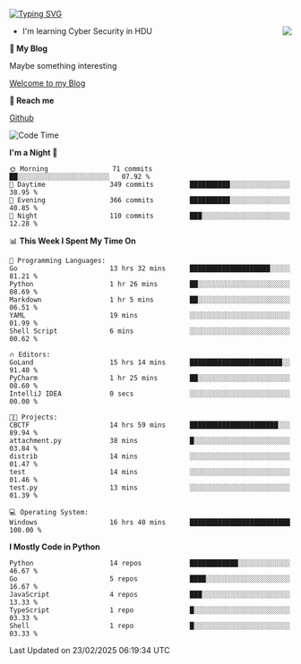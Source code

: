[![Typing SVG](https://readme-typing-svg.herokuapp.com?font=Fira+Code&pause=1000&random=false&width=450&height=60&lines=Hello+%F0%9F%91%8B%F0%9F%8F%BB;I'm+JBNRZ)](https://git.io/typing-svg)

<a href="#">
  <img align="right" src="https://github-readme-stats.vercel.app/api?username=JBNRZ&show_icons=true&bg_color=15,f2f7fd,E0EAFC" />
</a>

- I'm learning Cyber Security in HDU

 **🌱 My Blog**

Maybe something interesting

[Welcome to my Blog](https://jbnrz.com.cn/)

 **💬 Reach me** 

[Github](https://github.com/JBNRZ)


<!--START_SECTION:waka-->
![Code Time](http://img.shields.io/badge/Code%20Time-996%20hrs%2013%20mins-blue)

**I'm a Night 🦉** 

```text
🌞 Morning                71 commits          ██░░░░░░░░░░░░░░░░░░░░░░░   07.92 % 
🌆 Daytime                349 commits         ██████████░░░░░░░░░░░░░░░   38.95 % 
🌃 Evening                366 commits         ██████████░░░░░░░░░░░░░░░   40.85 % 
🌙 Night                  110 commits         ███░░░░░░░░░░░░░░░░░░░░░░   12.28 % 
```


📊 **This Week I Spent My Time On** 

```text
💬 Programming Languages: 
Go                       13 hrs 32 mins      ████████████████████░░░░░   81.21 % 
Python                   1 hr 26 mins        ██░░░░░░░░░░░░░░░░░░░░░░░   08.69 % 
Markdown                 1 hr 5 mins         ██░░░░░░░░░░░░░░░░░░░░░░░   06.51 % 
YAML                     19 mins             ░░░░░░░░░░░░░░░░░░░░░░░░░   01.99 % 
Shell Script             6 mins              ░░░░░░░░░░░░░░░░░░░░░░░░░   00.62 % 

🔥 Editors: 
GoLand                   15 hrs 14 mins      ███████████████████████░░   91.40 % 
PyCharm                  1 hr 25 mins        ██░░░░░░░░░░░░░░░░░░░░░░░   08.60 % 
IntelliJ IDEA            0 secs              ░░░░░░░░░░░░░░░░░░░░░░░░░   00.00 % 

🐱‍💻 Projects: 
CBCTF                    14 hrs 59 mins      ██████████████████████░░░   89.94 % 
attachment.py            38 mins             █░░░░░░░░░░░░░░░░░░░░░░░░   03.84 % 
distrib                  14 mins             ░░░░░░░░░░░░░░░░░░░░░░░░░   01.47 % 
test                     14 mins             ░░░░░░░░░░░░░░░░░░░░░░░░░   01.46 % 
test.py                  13 mins             ░░░░░░░░░░░░░░░░░░░░░░░░░   01.39 % 

💻 Operating System: 
Windows                  16 hrs 40 mins      █████████████████████████   100.00 % 
```

**I Mostly Code in Python** 

```text
Python                   14 repos            ████████████░░░░░░░░░░░░░   46.67 % 
Go                       5 repos             ████░░░░░░░░░░░░░░░░░░░░░   16.67 % 
JavaScript               4 repos             ███░░░░░░░░░░░░░░░░░░░░░░   13.33 % 
TypeScript               1 repo              █░░░░░░░░░░░░░░░░░░░░░░░░   03.33 % 
Shell                    1 repo              █░░░░░░░░░░░░░░░░░░░░░░░░   03.33 % 
```




 Last Updated on 23/02/2025 06:19:34 UTC
<!--END_SECTION:waka-->
